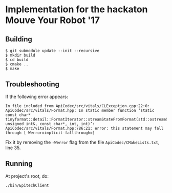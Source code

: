 Implementation for the hackaton Mouve Your Robot '17
====================================================


Building
--------

```
$ git submodule update --init --recursive
$ mkdir build
$ cd build
$ cmake ..
$ make
```


Troubleshooting
---------------

If the following error appears:

```
In file included from ApiCodec/src/vitals/CLException.cpp:22:0:
ApiCodec/src/vitals/Format.hpp: In static member function ‘static const char* tinyformat::detail::FormatIterator::streamStateFromFormat(std::ostream&, unsigned int&, const char*, int, int)’:
ApiCodec/src/vitals/Format.hpp:786:21: error: this statement may fall through [-Werror=implicit-fallthrough=]
```

Fix it by removing the `-Werror` flag from the file `ApiCodec/CMakeLists.txt`, line 35.


Running
-------

At project's root, do:
```
./bin/EpitechClient
```

